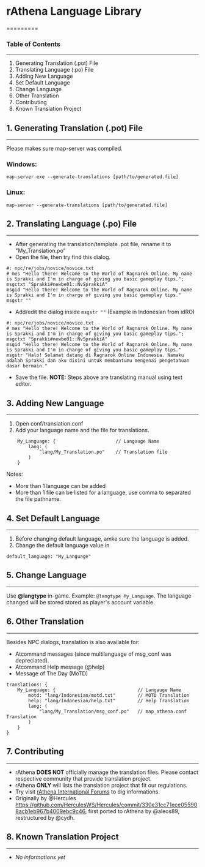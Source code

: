 # rAthena Language Library
=========

### Table of Contents
---------
1. Generating Translation (.pot) File
2. Translating Language (.po) File
3. Adding New Language
4. Set Default Language
5. Change Language
6. Other Translation
7. Contributing
8. Known Translation Project

## 1. Generating Translation (.pot) File
---------
Please makes sure map-server was compiled.
### Windows:
````
map-server.exe --generate-translations [path/to/generated.file]
````
### Linux:
````
map-server --generate-translations [path/to/generated.file]
````

## 2. Translating Language (.po) File
---------
* After generating the translation/template .pot file, rename it to "My_Translation.po"
* Open the file, then try find this dialog.
````
#: npc/re/jobs/novice/novice.txt
# mes "Hello there! Welcome to the World of Ragnarok Online. My name is Sprakki and I'm in charge of giving you basic gameplay tips.";
msgctxt "Sprakki#newbe01::NvSprakkiA"
msgid "Hello there! Welcome to the World of Ragnarok Online. My name is Sprakki and I'm in charge of giving you basic gameplay tips."
msgstr ""
````
* Add/edit the dialog inside `msgstr ""` (Example in Indonesian from idRO)
````
#: npc/re/jobs/novice/novice.txt
# mes "Hello there! Welcome to the World of Ragnarok Online. My name is Sprakki and I'm in charge of giving you basic gameplay tips.";
msgctxt "Sprakki#newbe01::NvSprakkiA"
msgid "Hello there! Welcome to the World of Ragnarok Online. My name is Sprakki and I'm in charge of giving you basic gameplay tips."
msgstr "Halo! Selamat datang di Ragnarok Online Indonesia. Namaku adalah Sprakki dan aku disini untuk membantumu mengenai pengetahuan dasar bermain."
````
* Save the file.
**NOTE:** Steps above are translating manual using text editor.

## 3. Adding New Language
---------
1. Open conf/translation.conf
2. Add your language name and the file for translations.
````
	My_Language: {						// Langauge Name
		lang: (
			"lang/My_Translation.po"	// Translation file
		)
	}
````

Notes:
* More than 1 language can be added
* More than 1 file can be listed for a language, use comma to separated the file pathname.


## 4. Set Default Language
---------
1. Before changing default language, amke sure the language is added.
2. Change the default language value in
````
default_language: "My_Language"
````


## 5. Change Language
---------
Use **@langtype** in-game. Example: `@langtype My_Language`.
The language changed will be stored stored as player's account variable.


## 6. Other Translation
---------
Besides NPC dialogs, translation is also available for:
* Atcommand messages (since multilanguage of msg_conf was depreciated).
* Atcommand Help message (@help)
* Message of The Day (MoTD)
````
translations: {
	My_Language: {								// Langauge Name
		motd: "lang/Indonesian/motd.txt"		// MOTD Translation
		help: "lang/Indonesian/help.txt"		// Help Translation
		lang: (
			"lang/My_Translation/msg_conf.po"	// map_athena.conf Translation
		)
	}
}
````

## 7. Contributing
---------
* rAthena **DOES NOT** officially manage the translation files. Please contact respective community that provide translation project.
* rAthena **ONLY** will lists the translation project that fit our regulations.
* Try visit [rAthena International Forums](https://rathena.org/board/forum/6-international-forums/) to dig informations.
* Originally by @Hercules https://github.com/HerculesWS/Hercules/commit/330e31cc71ece055908acb1eb967b4009ebc9c46, first ported to rAthena by @aleos89, restructured by @cydh.

## 8. Known Translation Project
---------
* *No informations yet*
